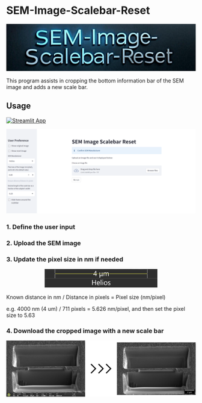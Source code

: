 # SEM-Image-Scalebar-Reset
![logo](./Grok-sem-scalebar-reset-crop.jpg)

This program assists in cropping the bottom information bar of the SEM image and adds a new scale bar.

## Usage

[//]: # ([![Streamlit App]&#40;https://static.streamlit.io/badges/streamlit_badge_black_white.svg&#41;]&#40;https://jameschung821-sem-image-scalebar-rese-sem-scalebar-reset-stt8wz.streamlit.app/&#41;)
<a href="https://jameschung821-sem-image-scalebar-rese-sem-scalebar-reset-stt8wz.streamlit.app/" target="_blank">
<img src="https://static.streamlit.io/badges/streamlit_badge_black_white.svg" alt="Streamlit App">
</a>

![alt text](./sem_image_scalebar_reset_entry.png)

### 1. Define the user input
### 2. Upload the SEM image
### 3. Update the pixel size in nm if needed

<p align="center">
  <img src="./pixel_size.png" alt="Size Limit CLI" width="300">
</p>

Known distance in nm / Distance in pixels = Pixel size (nm/pixel)

e.g. 4000 nm (4 um) / 711 pixels = 5.626 nm/pixel, and then set the pixel size to 5.63

### 4. Download the cropped image with a new scale bar

![alt text](./image_crop.png)